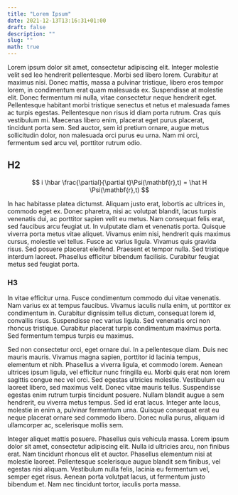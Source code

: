 ```yaml
---
title: "Lorem Ipsum"
date: 2021-12-13T13:16:31+01:00
draft: false
description: ""
slug: ""
math: true
---
```


Lorem ipsum dolor sit amet, consectetur adipiscing elit. Integer molestie velit
sed leo hendrerit pellentesque. Morbi sed libero lorem. Curabitur at maximus
nisi. Donec mattis, massa a pulvinar tristique, libero eros tempor lorem, in
condimentum erat quam malesuada ex. Suspendisse at molestie elit. Donec
fermentum mi nulla, vitae consectetur neque hendrerit eget. Pellentesque
habitant morbi tristique senectus et netus et malesuada fames ac turpis
egestas. Pellentesque non risus id diam porta rutrum. Cras quis vestibulum mi.
Maecenas libero enim, placerat eget purus placerat, tincidunt porta sem. Sed
auctor, sem id pretium ornare, augue metus sollicitudin dolor, non malesuada
orci purus eu urna. Nam mi orci, fermentum sed arcu vel, porttitor rutrum odio.

<!--more-->

## H2

$$
  i \hbar \frac{\partial}{\partial t}\Psi(\mathbf{r},t) = \hat H \Psi(\mathbf{r},t)
$$

In hac habitasse platea dictumst. Aliquam justo erat, lobortis ac ultrices in,
commodo eget ex. Donec pharetra, nisi ac volutpat blandit, lacus turpis
venenatis dui, ac porttitor sapien velit eu metus. Nam consequat felis erat,
sed faucibus arcu feugiat ut. In vulputate diam et venenatis porta. Quisque
viverra porta metus vitae aliquet. Vivamus enim nisi, hendrerit quis maximus
cursus, molestie vel tellus. Fusce ac varius ligula. Vivamus quis gravida
risus. Sed posuere placerat eleifend. Praesent et tempor nulla. Sed tristique
interdum laoreet. Phasellus efficitur bibendum facilisis. Curabitur feugiat
metus sed feugiat porta.

### H3

In vitae efficitur urna. Fusce condimentum commodo dui vitae venenatis. Nam
varius ex at tempus faucibus. Vivamus iaculis nulla enim, ut porttitor ex
condimentum in. Curabitur dignissim tellus dictum, consequat lorem id,
convallis risus. Suspendisse nec varius ligula. Sed venenatis orci non rhoncus
tristique. Curabitur placerat turpis condimentum maximus porta. Sed fermentum
tempus turpis eu maximus.

Sed non consectetur orci, eget ornare dui. In a pellentesque diam. Duis nec
mauris mauris. Vivamus magna sapien, porttitor id lacinia tempus, elementum et
nibh. Phasellus a viverra ligula, et commodo lorem. Aenean ultrices ipsum
ligula, vel efficitur nunc fringilla eu. Morbi quis erat non lorem sagittis
congue nec vel orci. Sed egestas ultricies molestie. Vestibulum eu laoreet
libero, sed maximus velit. Donec vitae mauris tellus. Suspendisse egestas enim
rutrum turpis tincidunt posuere. Nullam blandit augue a sem hendrerit, eu
viverra metus tempus. Sed id erat lacus. Integer ante lacus, molestie in enim
a, pulvinar fermentum urna. Quisque consequat erat eu neque placerat ornare sed
commodo libero. Donec nulla purus, aliquam id ullamcorper ac, scelerisque
mollis sem.

Integer aliquet mattis posuere. Phasellus quis vehicula massa. Lorem ipsum
dolor sit amet, consectetur adipiscing elit. Nulla id ultricies arcu, non
finibus erat. Nam tincidunt rhoncus elit et auctor. Phasellus elementum nisi at
molestie laoreet. Pellentesque scelerisque augue blandit sem finibus, vel
egestas nisi aliquam. Vestibulum nulla felis, lacinia eu fermentum vel, semper
eget risus. Aenean porta volutpat lacus, ut fermentum justo bibendum et. Nam
nec tincidunt tortor, iaculis porta massa.
